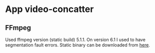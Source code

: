 # App video-concatter

## FFmpeg

Used ffmpeg version (static build) 5.1.1. On version 6.1 I used to have segmentation fault errors.
Static binary can be downloaded from [here](https://www.johnvansickle.com/ffmpeg/old-releases/ffmpeg-5.1.1-amd64-static.tar.xz).
